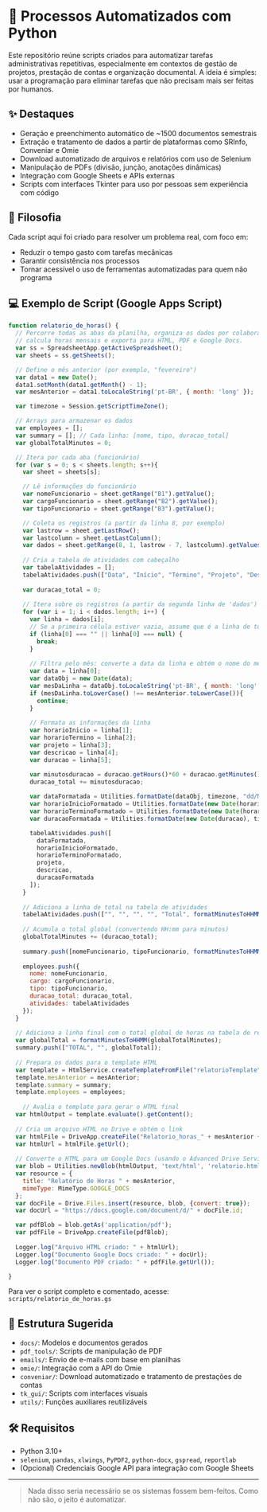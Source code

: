 # 🧩 Processos Automatizados com Python

Este repositório reúne scripts criados para automatizar tarefas administrativas repetitivas, especialmente em contextos de gestão de projetos, prestação de contas e organização documental. A ideia é simples: usar a programação para eliminar tarefas que não precisam mais ser feitas por humanos.

## ✨ Destaques

- Geração e preenchimento automático de ~1500 documentos semestrais
- Extração e tratamento de dados a partir de plataformas como SRInfo, Conveniar e Omie
- Download automatizado de arquivos e relatórios com uso de Selenium
- Manipulação de PDFs (divisão, junção, anotações dinâmicas)
- Integração com Google Sheets e APIs externas
- Scripts com interfaces Tkinter para uso por pessoas sem experiência com código

## 🧠 Filosofia

Cada script aqui foi criado para resolver um problema real, com foco em:
- Reduzir o tempo gasto com tarefas mecânicas
- Garantir consistência nos processos
- Tornar acessível o uso de ferramentas automatizadas para quem não programa

## 💻 Exemplo de Script (Google Apps Script)

```javascript
function relatorio_de_horas() {
  // Percorre todas as abas da planilha, organiza os dados por colaborador,
  // calcula horas mensais e exporta para HTML, PDF e Google Docs.
  var ss = SpreadsheetApp.getActiveSpreadsheet();
  var sheets = ss.getSheets();

  // Define o mês anterior (por exemplo, "fevereiro")
  var data1 = new Date();
  data1.setMonth(data1.getMonth() - 1);
  var mesAnterior = data1.toLocaleString('pt-BR', { month: 'long' });

  var timezone = Session.getScriptTimeZone();

  // Arrays para armazenar os dados
  var employees = [];
  var summary = []; // Cada linha: [nome, tipo, duracao_total]
  var globalTotalMinutes = 0;

  // Itera por cada aba (funcionário)
  for (var s = 0; s < sheets.length; s++){
    var sheet = sheets[s];

    // Lê informações do funcionário
    var nomeFuncionario = sheet.getRange("B1").getValue();
    var cargoFuncionario = sheet.getRange("B2").getValue();
    var tipoFuncionario = sheet.getRange("B3").getValue();

    // Coleta os registros (a partir da linha 8, por exemplo)
    var lastrow = sheet.getLastRow();
    var lastcolumn = sheet.getLastColumn();
    var dados = sheet.getRange(8, 1, lastrow - 7, lastcolumn).getValues();
    
    // Cria a tabela de atividades com cabeçalho
    var tabelaAtividades = [];
    tabelaAtividades.push(["Data", "Início", "Término", "Projeto", "Descrição", "Duração"]);
    
    var duracao_total = 0;
    
    // Itera sobre os registros (a partir da segunda linha de 'dados')
    for (var i = 1; i < dados.length; i++) {
      var linha = dados[i];
      // Se a primeira célula estiver vazia, assume que é a linha de total
      if (linha[0] === "" || linha[0] === null) {
        break;
      }
      
      // Filtra pelo mês: converte a data da linha e obtém o nome do mês
      var data = linha[0];
      var dataObj = new Date(data);
      var mesDaLinha = dataObj.toLocaleString('pt-BR', { month: 'long' });
      if (mesDaLinha.toLowerCase() !== mesAnterior.toLowerCase()){
        continue;
      }
      
      // Formata as informações da linha
      var horarioInicio = linha[1];
      var horarioTermino = linha[2];
      var projeto = linha[3];
      var descricao = linha[4];
      var duracao = linha[5];

      var minutosduracao = duracao.getHours()*60 + duracao.getMinutes();
      duracao_total += minutosduracao;
      
      var dataFormatada = Utilities.formatDate(dataObj, timezone, "dd/MM/yyyy");
      var horarioInicioFormatado = Utilities.formatDate(new Date(horarioInicio), timezone, "HH:mm");
      var horarioTerminoFormatado = Utilities.formatDate(new Date(horarioTermino), timezone, "HH:mm");
      var duracaoFormatada = Utilities.formatDate(new Date(duracao), timezone, "HH:mm");

      tabelaAtividades.push([
        dataFormatada, 
        horarioInicioFormatado, 
        horarioTerminoFormatado, 
        projeto, 
        descricao, 
        duracaoFormatada
      ]);
    }
    
    // Adiciona a linha de total na tabela de atividades
    tabelaAtividades.push(["", "", "", "", "Total", formatMinutesToHHMM(duracao_total)]);
    
    // Acumula o total global (convertendo HH:mm para minutos)
    globalTotalMinutes += (duracao_total);
    
    summary.push([nomeFuncionario, tipoFuncionario, formatMinutesToHHMM(duracao_total)]);
    
    employees.push({
      nome: nomeFuncionario,
      cargo: cargoFuncionario,
      tipo: tipoFuncionario,
      duracao_total: duracao_total,
      atividades: tabelaAtividades
    });
  }
  
  // Adiciona a linha final com o total global de horas na tabela de resumo
  var globalTotal = formatMinutesToHHMM(globalTotalMinutes);
  summary.push(["TOTAL", "", globalTotal]);
  
  // Prepara os dados para o template HTML
  var template = HtmlService.createTemplateFromFile("relatorioTemplate");
  template.mesAnterior = mesAnterior;
  template.summary = summary;
  template.employees = employees;
  
    // Avalia o template para gerar o HTML final
  var htmlOutput = template.evaluate().getContent();
  
  // Cria um arquivo HTML no Drive e obtém o link
  var htmlFile = DriveApp.createFile("Relatorio_horas_" + mesAnterior + ".html", htmlOutput, MimeType.HTML);
  var htmlUrl = htmlFile.getUrl();
  
  // Converte o HTML para um Google Docs (usando o Advanced Drive Service)
  var blob = Utilities.newBlob(htmlOutput, 'text/html', 'relatorio.html');
  var resource = {
    title: "Relatório de Horas " + mesAnterior,
    mimeType: MimeType.GOOGLE_DOCS
  };
  var docFile = Drive.Files.insert(resource, blob, {convert: true});
  var docUrl = "https://docs.google.com/document/d/" + docFile.id;

  var pdfBlob = blob.getAs('application/pdf');
  var pdfFile = DriveApp.createFile(pdfBlob);
  
  Logger.log("Arquivo HTML criado: " + htmlUrl);
  Logger.log("Documento Google Docs criado: " + docUrl);
  Logger.log("Documento PDF criado: " + pdfFile.getUrl());

}
```

Para ver o script completo e comentado, acesse: `scripts/relatorio_de_horas.gs`

## 📁 Estrutura Sugerida

- `docs/`: Modelos e documentos gerados
- `pdf_tools/`: Scripts de manipulação de PDF
- `emails/`: Envio de e-mails com base em planilhas
- `omie/`: Integração com a API do Omie
- `conveniar/`: Download automatizado e tratamento de prestações de contas
- `tk_gui/`: Scripts com interfaces visuais
- `utils/`: Funções auxiliares reutilizáveis

## 🛠 Requisitos

- Python 3.10+
- `selenium`, `pandas`, `xlwings`, `PyPDF2`, `python-docx`, `gspread`, `reportlab`
- (Opcional) Credenciais Google API para integração com Google Sheets

---

> Nada disso seria necessário se os sistemas fossem bem-feitos. Como não são, o jeito é automatizar.
